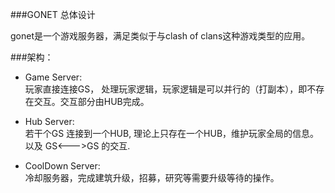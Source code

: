 ###GONET 总体设计

gonet是一个游戏服务器，满足类似于与clash of clans这种游戏类型的应用。

###架构：

* Game Server:  
玩家直接连接GS， 处理玩家逻辑，玩家逻辑是可以并行的（打副本），即不存在交互。交互部分由HUB完成。
  
* Hub Server:  
若干个GS 连接到一个HUB, 理论上只存在一个HUB，维护玩家全局的信息。以及 GS<--->GS 的交互.
    
* CoolDown Server:  
冷却服务器，完成建筑升级，招募，研究等需要升级等待的操作。
    
